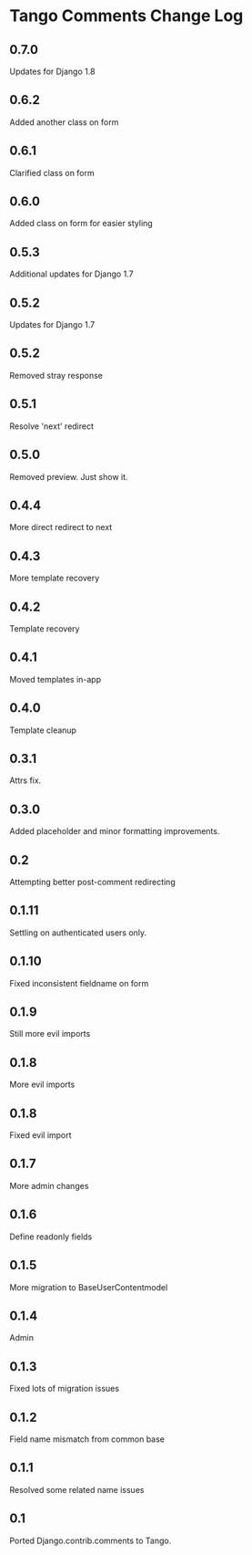 # Tango Comments Change Log

## 0.7.0
Updates for Django 1.8

## 0.6.2
Added another class on form

## 0.6.1
Clarified class on form

## 0.6.0
Added class on form for easier styling

## 0.5.3
Additional updates for Django 1.7

## 0.5.2
Updates for Django 1.7

## 0.5.2
Removed stray response

## 0.5.1
Resolve 'next' redirect

## 0.5.0
Removed preview. Just show it.

## 0.4.4
More direct redirect to next

## 0.4.3
More template recovery

## 0.4.2
Template recovery

## 0.4.1
Moved templates in-app

## 0.4.0
Template cleanup

## 0.3.1
Attrs fix.

## 0.3.0
Added placeholder and minor formatting improvements.

## 0.2
Attempting better post-comment redirecting

## 0.1.11
Settling on authenticated users only.

## 0.1.10
Fixed inconsistent fieldname on form

## 0.1.9
Still more evil imports

## 0.1.8
More evil imports

## 0.1.8
Fixed evil import

## 0.1.7
More admin changes

## 0.1.6
Define readonly fields

## 0.1.5
More migration to BaseUserContentmodel

## 0.1.4
Admin

## 0.1.3
Fixed lots of migration issues

## 0.1.2
Field name mismatch from common base

## 0.1.1
Resolved some related name issues

## 0.1
Ported Django.contrib.comments to Tango.
